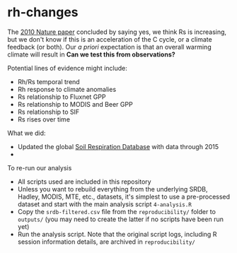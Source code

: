 # rh-changes

The [2010 Nature paper](http://www.nature.com/nature/journal/v464/n7288/full/nature08930.html) concluded by saying yes, we think Rs is increasing, but we don't know if this is an acceleration of the C cycle, or a climate feedback (or both). Our _a priori_ expectation is that an overall warming climate will result in  **Can we test this from observations?**

Potential lines of evidence might include:
- Rh/Rs temporal trend
- Rh response to climate anomalies
- Rs relationship to Fluxnet GPP
- Rs relationship to MODIS and Beer GPP
- Rs relationship to SIF
- Rs rises over time

What we did:
- Updated the global [Soil Respiration Database](http://www.biogeosciences.net/7/1915/2010/) with data through 2015
- 

To re-run our analysis
- All scripts used are included in this repository
- Unless you want to rebuild everything from the underlying SRDB, Hadley, MODIS, MTE, etc., datasets, it's simplest to use a pre-processed dataset and start with the main analysis script `4-analysis.R`
- Copy the `srdb-filtered.csv` file from the `reproducibility/` folder to `outputs/` (you may need to create the latter if no scripts have been run yet)
- Run the analysis script. Note that the original script logs, including R session information details, are archived in `reproducibility/`
